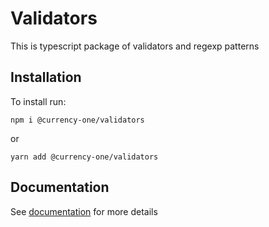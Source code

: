 # Validators

This is typescript package of validators and regexp patterns

## Installation

To install run:
```
npm i @currency-one/validators
```
or

```
yarn add @currency-one/validators
```

## Documentation

See [documentation](DOCS.md) for more details

